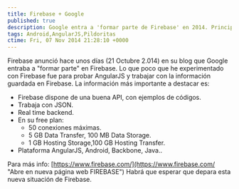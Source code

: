 ```yaml
---
title: Firebase + Google
published: true
description: Google entra a 'formar parte de Firebase' en 2014. Principales características de la versión gratuita de Firebase
tags: Android,AngularJS,Pildoritas
ctime: Fri, 07 Nov 2014 21:28:10 +0000
---
```


Firebase anunció hace unos días (21 Octubre 2.014) en su blog que Google entraba a "formar parte" en Firebase. Lo que poco que he experimentado con Firebase fue para probar AngularJS y trabajar con la información guardada en Firebase. La información más importante a destacar es:

*   Firebase dispone de una buena API, con ejemplos de códigos.
*   Trabaja con JSON.
*   Real time backend.
*   En su free plan:
    *   50 conexiones máximas.
    *   5 GB Data Transfer, 100 MB Data Storage.
    *   1 GB Hosting Storage,100 GB Hosting Transfer.
*   Plataforma AngularJS, Android, Backbone, Java..

Para más info: [https://www.firebase.com/](https://www.firebase.com/ "Abre en nueva página web FIREBASE") Habrá que esperar que depara esta nueva situación de Firebase.